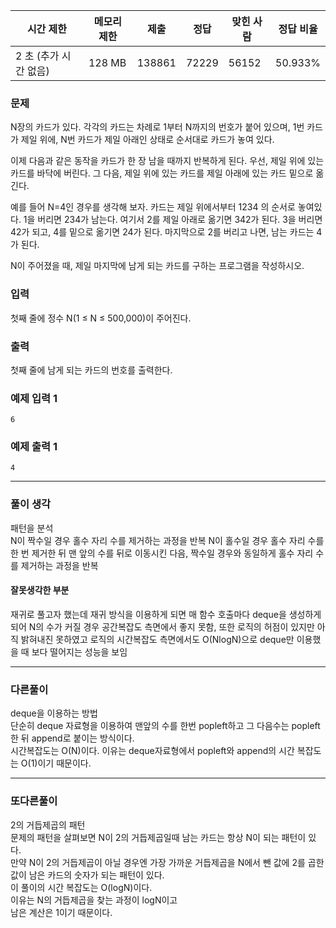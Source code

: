 |시간 제한|메모리 제한|제출|정답|맞힌 사람|정답 비율|
|---|---|---|---|---|---|
|2 초 (추가 시간 없음)|128 MB|138861|72229|56152|50.933%|


### 문제
N장의 카드가 있다. 각각의 카드는 차례로 1부터 N까지의 번호가 붙어 있으며, 1번 카드가 제일 위에, N번 카드가 제일 아래인 상태로 순서대로 카드가 놓여 있다.

이제 다음과 같은 동작을 카드가 한 장 남을 때까지 반복하게 된다. 우선, 제일 위에 있는 카드를 바닥에 버린다. 그 다음, 제일 위에 있는 카드를 제일 아래에 있는 카드 밑으로 옮긴다.

예를 들어 N=4인 경우를 생각해 보자. 카드는 제일 위에서부터 1234 의 순서로 놓여있다. 1을 버리면 234가 남는다. 여기서 2를 제일 아래로 옮기면 342가 된다. 3을 버리면 42가 되고, 4를 밑으로 옮기면 24가 된다. 마지막으로 2를 버리고 나면, 남는 카드는 4가 된다.

N이 주어졌을 때, 제일 마지막에 남게 되는 카드를 구하는 프로그램을 작성하시오.

### 입력
첫째 줄에 정수 N(1 ≤ N ≤ 500,000)이 주어진다.

### 출력
첫째 줄에 남게 되는 카드의 번호를 출력한다.

### 예제 입력 1 
```
6
```
### 예제 출력 1 
```
4
```

---
### 풀이 생각
패턴을 분석   
N이 짝수일 경우 홀수 자리 수를 제거하는 과정을 반복
N이 홀수일 경우 홀수 자리 수를 한 번 제거한 뒤 맨 앞의 수를 뒤로 이동시킨 다음, 짝수일 경우와 동일하게 홀수 자리 수를 제거하는 과정을 반복

#### 잘못생각한 부분
재귀로 풀고자 했는데 재귀 방식을 이용하게 되면 매 함수 호출마다 deque을 생성하게 되어 N의 수가 커질 경우 공간복잡도 측면에서 좋지 못함, 
또한 로직의 허점이 있지만 아직 밝혀내진 못하였고 로직의 시간복잡도 측면에서도 O(NlogN)으로 deque만 이용했을 때 보다 떨어지는 성능을 보임    

---
### 다른풀이
deque을 이용하는 방법   
단순히 deque 자료형을 이용하여 맨앞의 수를 한번 popleft하고 그 다음수는 popleft한 뒤 append로 붙이는 방식이다.  
시간복잡도는 O(N)이다.
이유는 deque자료형에서 popleft와 append의 시간 복잡도는 O(1)이기 때문이다.

---
### 또다른풀이
2의 거듭제곱의 패턴     
문제의 패턴을 살펴보면 N이 2의 거듭제곱일때 남는 카드는 항상 N이 되는 패턴이 있다.  
만약 N이 2의 거듭제곱이 아닐 경우엔 가장 가까운 거듭제곱을 N에서 뺀 값에 2를 곱한 값이 남은 카드의 숫자가 되는 패턴이 있다.     
이 풀이의 시간 복잡도는 O(logN)이다.    
이유는 N의 거듭제곱을 찾는 과정이 logN이고  
남은 계산은 1이기 때문이다.
